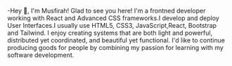-Hey 👋, I'm Musfirah!
Glad to see you here!
I'm a frontned developer working with React and Advanced CSS frameworks.I develop and deploy User Interfaces.I usually use HTML5, CSS3, JavaScript,React, Bootstrap and Tailwind.
 I enjoy creating systems that are both light and powerful, distributed yet coordinated, and beautiful yet functional. I'd like to continue producing goods for people by combining my passion for learning with my software development.


